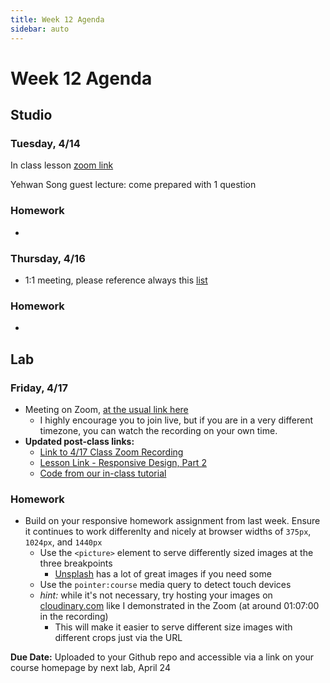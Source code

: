 ```yaml
---
title: Week 12 Agenda
sidebar: auto
---
```


# Week 12 Agenda

## Studio

### Tuesday, 4/14

In class lesson [zoom link](https://NewSchool.zoom.us/j/832466251)

Yehwan Song guest lecture: come prepared with 1 question

### Homework

-

### Thursday, 4/16

- 1:1 meeting, please reference always this [list](https://docs.google.com/document/d/1ZGfUVxVYqXkTQdXlLVycwDadLDNuwlLrpaY1_ll6zCQ/edit)

### Homework

-

## Lab

### Friday, 4/17

- Meeting on Zoom, [at the usual link here](https://NewSchool.zoom.us/j/6890998105)
  - I highly encourage you to join live, but if you are in a very different timezone, you can watch the recording on your own time.
- <b>Updated post-class links:</b>
  - [Link to 4/17 Class Zoom Recording](https://NewSchool.zoom.us/rec/share/_-dHBpDX5FFLSYXC4mPQX4QsEov9eaa81SdIrPUKnxlFNQd5FQOivF2qwptnPcpb?startTime=1587153598000)
  - [Lesson Link - Responsive Design, Part 2](../lessons/lab/lesson-12)
  - [Code from our in-class tutorial](https://github.com/AndrewLevinson/symmetrical-octo-potato/tree/master/lab/week-12/in-class-example)

### Homework

- Build on your responsive homework assignment from last week. Ensure it continues to work differenlty and nicely at browser widths of `375px`, `1024px`, and `1440px`
  - Use the `<picture>` element to serve differently sized images at the three breakpoints
    - [Unsplash](https://unsplash.com/) has a lot of great images if you need some
  - Use the `pointer:course` media query to detect touch devices
  - <i>hint:</i> while it's not necessary, try hosting your images on [cloudinary.com](https://cloudinary.com/) like I demonstrated in the Zoom (at around 01:07:00 in the recording)
    - This will make it easier to serve different size images with different crops just via the URL

<b>Due Date:</b> Uploaded to your Github repo and accessible via a link on your course homepage by next lab, April 24
